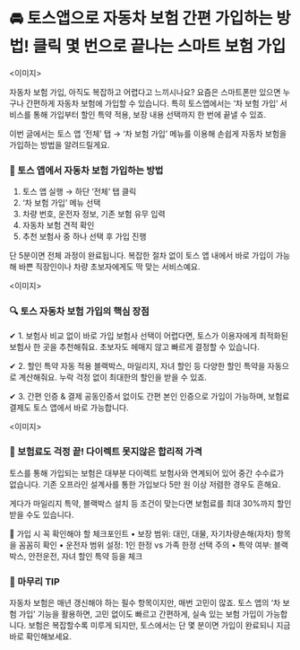 # 🚘 토스앱으로 자동차 보험 간편 가입하는 방법! 클릭 몇 번으로 끝나는 스마트 보험 가입

<이미지>

자동차 보험 가입, 아직도 복잡하고 어렵다고 느끼시나요? 요즘은 스마트폰만 있으면 누구나 간편하게 자동차 보험에 가입할 수 있습니다. 특히 토스앱에서는 ‘차 보험 가입’ 서비스를 통해 가입부터 할인 특약 적용, 보장 내용 선택까지 한 번에 끝낼 수 있죠.

이번 글에서는 토스 앱 ‘전체’ 탭 → ‘차 보험 가입’ 메뉴를 이용해 손쉽게 자동차 보험을 가입하는 방법을 알려드릴게요. 

### 📱 토스 앱에서 자동차 보험 가입하는 방법
1. 토스 앱 실행 → 하단 ‘전체’ 탭 클릭
2. ‘차 보험 가입’ 메뉴 선택
3. 차량 번호, 운전자 정보, 기존 보험 유무 입력
4. 자동차 보험 견적 확인
5. 추천 보험사 중 하나 선택 후 가입 진행

단 5분이면 전체 과정이 완료됩니다. 복잡한 절차 없이 토스 앱 내에서 바로 가입이 가능해 바쁜 직장인이나 차량 초보자에게도 딱 맞는 서비스예요.

<이미지>

### 🔍 토스 자동차 보험 가입의 핵심 장점
✔ 1. 보험사 비교 없이 바로 가입
보험사 선택이 어렵다면, 토스가 이용자에게 최적화된 보험사 한 곳을 추천해줘요. 초보자도 헤매지 않고 빠르게 결정할 수 있습니다.

✔ 2. 할인 특약 자동 적용
블랙박스, 마일리지, 자녀 할인 등 다양한 할인 특약을 자동으로 계산해줘요. 누락 걱정 없이 최대한의 할인을 받을 수 있죠.

✔ 3. 간편 인증 & 결제
공동인증서 없이도 간편 본인 인증으로 가입이 가능하며, 보험료 결제도 토스 앱에서 바로 가능합니다.

<이미지>

### 💸 보험료도 걱정 끝! 다이렉트 못지않은 합리적 가격
토스를 통해 가입되는 보험은 대부분 다이렉트 보험사와 연계되어 있어 중간 수수료가 없습니다. 기존 오프라인 설계사를 통한 가입보다 5만 원 이상 저렴한 경우도 흔해요.

게다가 마일리지 특약, 블랙박스 설치 등 조건이 맞는다면 보험료를 최대 30%까지 할인받을 수도 있습니다.

🔑 가입 시 꼭 확인해야 할 체크포인트
• 보장 범위: 대인, 대물, 자기차량손해(자차) 항목을 꼼꼼히 확인
• 운전자 범위 설정: 1인 한정 vs 가족 한정 선택 주의
• 특약 여부: 블랙박스, 안전운전, 자녀 할인 특약 등을 체크

### 📝 마무리 TIP
자동차 보험은 매년 갱신해야 하는 필수 항목이지만, 매번 고민이 많죠. 토스 앱의 ‘차 보험 가입’ 기능을 활용하면, 고민 없이도 빠르고 간편하게, 실속 있는 보험 가입이 가능합니다. 보험은 복잡할수록 미루게 되지만, 토스에서는 단 몇 분이면 가입이 완료되니 지금 바로 확인해보세요.
